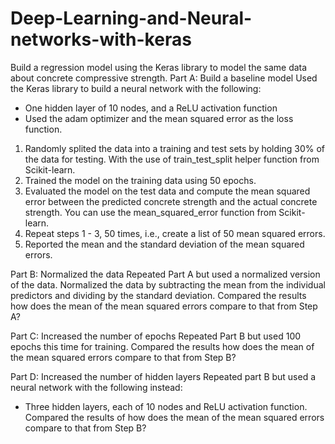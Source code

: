 # Deep-Learning-and-Neural-networks-with-keras
Build a regression model using the Keras library to model the same data about concrete compressive strength.
Part A: 
Build a baseline model 
Used the Keras library to build a neural network with the following:
- One hidden layer of 10 nodes, and a ReLU activation function
- Used the adam optimizer and the mean squared error  as the loss function.
1. Randomly splited the data into a training and test sets by holding 30% of the data for testing. With the use of
train_test_split helper function from Scikit-learn.
2. Trained  the model on the training data using 50 epochs.
3. Evaluated the model on the test data and compute the mean squared error between the predicted concrete strength and the actual concrete strength. You can use the mean_squared_error function from Scikit-learn.
4. Repeat steps 1 - 3, 50 times, i.e., create a list of 50 mean squared errors.
5. Reported the mean and the standard deviation of the mean squared errors.
   
Part B: 
Normalized the data 
Repeated Part A but used a normalized version of the data. Normalized the data by subtracting the mean from the individual predictors and dividing by the standard deviation.
Compared the results how does the mean of the mean squared errors compare to that from Step A?


Part C: Increased the number of epochs
Repeated Part B but used 100 epochs this time for training.
Compared the results how does the mean of the mean squared errors compare to that from Step B?

Part D: Increased the number of hidden layers 
Repeated part B but used a neural network with the following instead:
- Three hidden layers, each of 10 nodes and ReLU activation function.
Compared the results of how does the mean of the mean squared errors compare to that from Step B?
